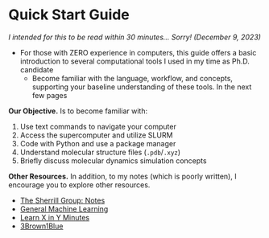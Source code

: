 # Quick Start Guide

*I intended for this to be read within 30 minutes... Sorry! (December 9, 2023)*

- For those with ZERO experience in computers, this guide offers a basic introduction to several computational tools I used in my time as Ph.D. candidate
  - Become familiar with the language, workflow, and concepts, supporting your baseline understanding of these tools. In the next few pages

**Our Objective.** Is to become familiar with:

  1. Use text commands to navigate your computer
  2. Access the supercomputer and utilize SLURM
  3. Code with Python and use a package manager
  4. Understand molecular structure files (`.pdb`/`.xyz`)
  5. Briefly discuss molecular dynamics simulation concepts

**Other Resources.** In addition, to my notes (which is poorly written), I encourage you to explore other resources.

* [The Sherrill Group: Notes](http://vergil.chemistry.gatech.edu/notes/)
* [General Machine Learning](https://e2eml.school/blog.html)
* [Learn X in Y Minutes](https://learnxinyminutes.com)
* [3Brown1Blue](https://www.youtube.com/@3blue1brown)